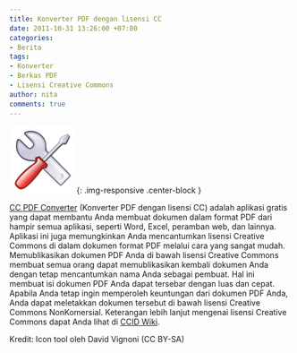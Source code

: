 ```yaml
---
title: Konverter PDF dengan lisensi CC
date: 2011-10-31 13:26:00 +07:00
categories:
- Berita
tags:
- Konverter
- Berkas PDF
- Lisensi Creative Commons
author: nita
comments: true
---
```


![Icon_tools.png](/uploads/Icon_tools.png){: .img-responsive .center-block }

[CC PDF Converter](http://www.cogniview.com/cc-pdf-converter.php) (Konverter PDF dengan lisensi CC) adalah aplikasi gratis yang dapat membantu Anda membuat dokumen dalam format PDF dari hampir semua aplikasi, seperti Word, Excel, peramban web, dan lainnya. Aplikasi ini juga memungkinkan Anda mencantumkan lisensi Creative Commons di dalam dokumen format PDF melalui cara yang sangat mudah. Memublikasikan dokumen PDF Anda di bawah lisensi Creative Commons membuat semua orang dapat memublikasikan kembali dokumen Anda dengan tetap mencantumkan nama Anda sebagai pembuat. Hal ini membuat isi dokumen PDF Anda dapat tersebar dengan luas dan cepat. Apabila Anda tetap ingin memperoleh keuntungan dari dokumen PDF Anda, Anda dapat meletakkan dokumen tersebut di bawah lisensi Creative Commons NonKomersial. Keterangan lebih lanjut mengenai lisensi Creative Commons dapat Anda lihat di [CCID Wiki](http://wiki.creativecommons.or.id/).

Kredit: Icon tool oleh David Vignoni (CC BY-SA)

